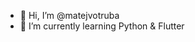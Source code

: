 - 👋 Hi, I’m @matejvotruba
- 🌱 I’m currently learning Python & Flutter

<!---
- 👀 I’m interested in ... 
- 📫 How to reach me ...
- 💞️ I’m looking to collaborate on ...

--->

<!---
matejvotruba/matejvotruba is a ✨ special ✨ repository because its `README.md` (this file) appears on your GitHub profile.
You can click the Preview link to take a look at your changes.
--->
